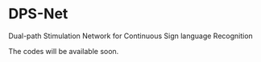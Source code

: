 # DPS-Net
Dual-path Stimulation Network for Continuous Sign language Recognition

The codes will be available soon.
